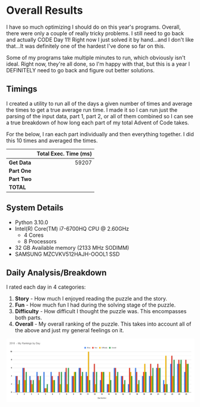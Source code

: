 # Overall Results

I have so much optimizing I should do on this year's programs. Overall, there were only a couple of really tricky problems.
I still need to go back and actually CODE Day 11! Right now I just solved it by hand...and I don't like that...It was
definitely one of the hardest I've done so far on this.

Some of my programs take multiple minutes to run, which obviously isn't ideal. Right now, they're all done, so I'm happy
with that, but this is a year I DEFINITELY need to go back and figure out better solutions.

## Timings

I created a utility to run all of the days a given number of times and average the times to get a true average run time.
I made it so I can run just the parsing of the input data, part 1, part 2, or all of them combined so I can see a true
breakdown of how long each part of my total Advent of Code takes.

For the below, I ran each part individually and then everything together. I did this 10 times and averaged the times.

|              | Total Exec. Time (ms) |
|--------------|----------------------:|
| **Get Data** |                 59207 |
| **Part One** |                       |
| **Part Two** |                       |
| **TOTAL**    |                       |

## System Details

* Python 3.10.0
* Intel(R) Core(TM) i7-6700HQ CPU @ 2.60GHz
	* 4 Cores
   * 8 Processors
* 32 GB Available memory (2133 MHz SODIMM)
* SAMSUNG MZCVKV512HAJH-OOOL1 SSD

## Daily Analysis/Breakdown

I rated each day in 4 categories:
1. **Story** - How much I enjoyed reading the puzzle and the story.
2. **Fun** - How much fun I had during the solving stage of the puzzle.
3. **Difficulty** - How difficult I thought the puzzle was. This encompasses both parts.
4. **Overall** - My overall ranking of the puzzle. This takes into account all of the above and just my general feelings on it.

![2016 Daily Rankings](images/daily_rankings.png)
